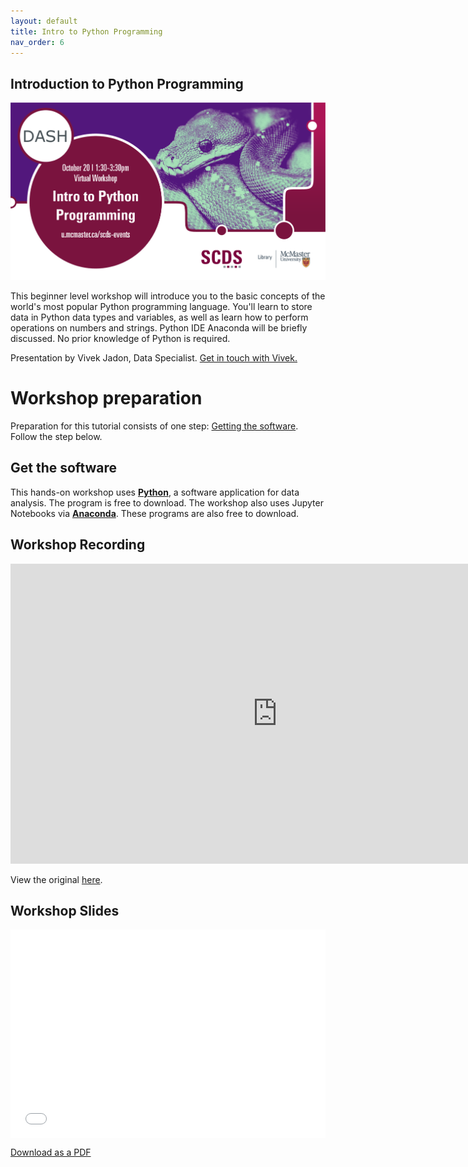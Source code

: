 ```yaml
---
layout: default
title: Intro to Python Programming
nav_order: 6
---
```


## Introduction to Python Programming

<img src="assets/img/Python.png" alt="Workshop Title Slide" width="720">

This beginner level workshop will introduce you to the basic concepts of the world's most popular Python programming language. You'll learn to store data in Python data types and variables, as well as learn how to perform operations on numbers and strings. Python IDE Anaconda will be briefly discussed. No prior knowledge of Python is required.

Presentation by Vivek Jadon, Data Specialist.
[Get in touch with Vivek.](https://library.mcmaster.ca/index.php/jadon-vivek)

# Workshop preparation 

Preparation for this tutorial consists of one step: [Getting the software](#get-the-software). Follow the step below. 

## Get the software
This hands-on workshop uses [**Python**](), a software application for data analysis. The program is free to download.
The workshop also uses Jupyter Notebooks via [**Anaconda**](https://www.anaconda.com/). These programs are also free to download.

## Workshop Recording

<iframe height="480" width="853" allowfullscreen frameborder=0 src="https://echo360.ca/media/60aeca91-1d04-493f-a94e-ee733efa3520/public"></iframe>

View the original [here](https://echo360.ca/media/60aeca91-1d04-493f-a94e-ee733efa3520/public). 

## Workshop Slides

<div style="position:relative;padding-top:66.25%;">
<iframe src="//docs.google.com/viewer?url=https://github.com/scds/dash-webinars/raw/main/assets/docs/IntroPythonSlides.pdf?dl=0&hl=en_US&embedded=true" class="gde-frame" style="position:absolute;top:0;left:0;width:100%;height:100%;border:none;" scrolling="no"></iframe>
</div>

[Download as a PDF](https://mcmasteru365-my.sharepoint.com/:f:/g/personal/littvs_mcmaster_ca/EgdEyS-gdRpGsDgkTxUzCJ0BfLS5GDR1VruJRZ6ITIqafg?e=GBnvA3)
<br>
